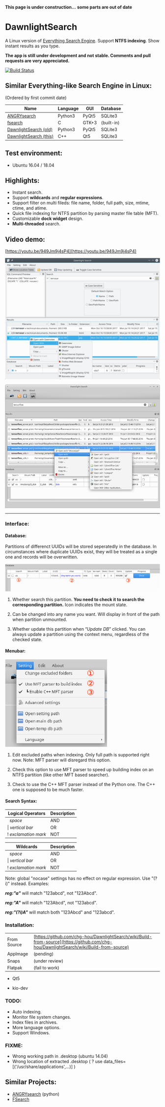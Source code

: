 __This page is under construction...__
__some parts are out of date__

# DawnlightSearch

A Linux version of [Everything Search Engine](https://www.voidtools.com/). Support **NTFS indexing**. Show instant results as you type.

__The app is still under development and not stable. Comments and pull requests are very appreciated.__

[![Build Status](https://travis-ci.org/chg-hou/DawnlightSearch.svg?branch=c%2B%2B-version)](https://travis-ci.org/chg-hou/DawnlightSearch)

## Similar Everything-like Search Engine in Linux: 

(Ordered by first commit date)

| Name | Language | GUI | Database | 
|-|-|-|-|
|[ANGRYsearch](https://github.com/DoTheEvo/ANGRYsearch) | Python3 | PyQt5 | SQLite3 |
|[fsearch](https://github.com/cboxdoerfer/fsearch) | C | GTK+3 | (built-in) |
|[DawnlightSearch (old)](https://github.com/chg-hou/DawnlightSearch/tree/master) | Python3 | PyQt5 | SQLite3 |
|[DawnlightSearch (this)](https://github.com/chg-hou/DawnlightSearch) | C++ | Qt5 | SQLite3 |


## Test environment:

 - Ubuntu 16.04 / 18.04

## Highlights:

 - Instant search.
 - Support **wildcards** and **regular expressions**.
 - Support filter on multi fileds: file name, folder, full path, size, mtime, ctime, and atime. 
  - Quick file indexing for NTFS partition by parsing master file table (MFT).
  - Customizable **dock widget** design.
  - **Multi-threaded** search. 

## Video demo:

[https://youtu.be/949Jm9j4sP4](https://youtu.be/949Jm9j4sP4)

![](./_screenshot/Dawnlight%20Search_c++.png)

![](./_screenshot/Dawnlight%20Search_2.png)

--------------------------------

### Interface:

#### Database:

Partitions of differenct UUIDs will be stored seperatedly in the database. In circumstances where duplicate UUIDs exist, they will be treated as a single one and records will be overwritten. 

![](./_screenshot/Database_table_1.png)

1. Whether search this partition. **You need to check it to search the corresponding partition.** Icon indicates the mount state.

2. Can be changed into any name you want. Will display in front of the path when partition unmounted.

3. Whether update this partition when “*Update DB*” clicked. You can always update a partition using the context menu, regardless of the checked state.


#### Menubar:

![](./_screenshot/Main_menu.png)

1. Edit excluded paths when indexing. Only full path is supported right now. Note: MFT parser will disregard this option.

2. Check this option to use MFT parser to speed up building index on an NTFS partition (like other MFT based searcher). 

3. Check to use the C++ MFT parser instead of the Python one. The C++ one is supposed to be much faster.


#### Search Syntax:


  Logical Operators   |  Description 
-------- | ---
&#160;  *space* | AND
 &#124; *vertical bar*   | OR
!   *exclamation mark* | NOT


  Wildcards   |  Description 
-------- | ---
&#160;  *space* | AND
 &#124; *vertical bar*   | OR
!   *exclamation mark* | NOT



Note: global "nocase" settings has no effect on regular expression. Use "(?i)" instead. 
Examples: 

***reg:"a"*** will match "123abcd", not "123Abcd". 

***reg:"A"*** will match "123Abcd", not "123abcd". 

***reg:"(?i)A"*** will match both "123Abcd" and "123abcd".


### Installation:

|||
|-|-|
|From Source| [https://github.com/chg-hou/DawnlightSearch/wiki/Build-from-source](https://github.com/chg-hou/DawnlightSearch/wiki/Build-from-source)|
|AppImage|(pending)|
|Snaps|(under review)|
|Flatpak|(fail to work)|


 - Qt5

 - kio-dev
 
### TODO:
 - Auto indexing.
 - Monitor file system changes.
 - Index files in archives.
 - More language options.
 - Support Windows.

### FIXME:
 - Wrong working path in .desktop (ubuntu 14.04)
 - Wrong location of extracted .desktop (  ? use    data_files=[('/usr/share/applications',...)]  ) 

## Similar Projects:

 - [ANGRYsearch](https://github.com/DoTheEvo/ANGRYsearch) (python)
 - [FSearch](https://github.com/cboxdoerfer/fsearch)


